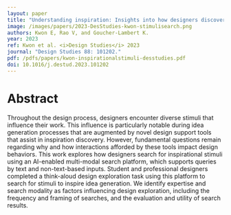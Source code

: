 ```yaml
---
layout: paper
title: "Understanding inspiration: Insights into how designers discover inspirational stimuli using an AI-enabled platform"
image: /images/papers/2023-DesStudies-kwon-stimulisearch.png
authors: Kwon E, Rao V, and Goucher-Lambert K.
year: 2023
ref: Kwon et al. <i>Design Studies</i> 2023
journal: "Design Studies 88: 101202."
pdf: /pdfs/papers/kwon-inspirationalstimuli-desstudies.pdf
doi: 10.1016/j.destud.2023.101202
---
```


# Abstract

Throughout the design process, designers encounter diverse stimuli that influence
their work. This influence is particularly notable during idea generation
processes that are augmented by novel design support tools that assist in
inspiration discovery. However, fundamental questions remain regarding why
and how interactions afforded by these tools impact design behaviors. This work
explores how designers search for inspirational stimuli using an AI-enabled
multi-modal search platform, which supports queries by text and non-text-based
inputs. Student and professional designers completed a think-aloud design
exploration task using this platform to search for stimuli to inspire idea
generation. We identify expertise and search modality as factors influencing
design exploration, including the frequency and framing of searches, and the
evaluation and utility of search results.
